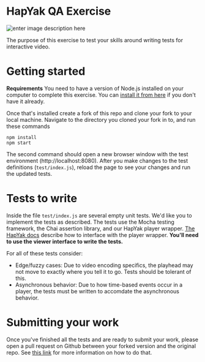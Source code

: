 # HapYak QA Exercise
![enter image description here](https://corp.hapyak.com/wp-content/uploads/HapYak-Interactive-Video.jpg)

The purpose of this exercise to test your skills around writing tests for interactive video.


# Getting started

**Requirements**
You need to have a version of Node.js installed on your computer to complete this exercise. You can [install it from here](https://nodejs.org/en/download/) if you don't have it already.

Once that's installed create a fork of this repo and clone your fork to your local machine. Navigate to the directory you cloned your fork in to, and run these commands

    npm install
    npm start

The second command should open a new browser window with the test environment (http://localhost:8080). After you make changes to the test definitions (`test/index.js`), reload the page to see your changes and run the updated tests.

# Tests to write

Inside the file `test/index.js` are several empty unit tests. We'd like you to implement the tests as described. The tests use the Mocha testing framework, the Chai assertion library, and our HapYak player wrapper. [The HapYak docs](http://www.hapyak.com/docs/hapyak-embed-api/#ViewerAPI) describe how to interface with the player wrapper. **You'll need to use the viewer interface to write the tests.**

For all of these tests consider:

* Edge/fuzzy cases: Due to video encoding specifics, the playhead may not move to exactly where you tell it to go. Tests should be tolerant of this.
* Asynchronous behavior: Due to how time-based events occur in a player, the tests must be written to accomdate the asynchronous behavior.

# Submitting your work

Once you've finished all the tests and are ready to submit your work, please open a pull request on Github between your forked version and the original repo. See [this link](https://help.github.com/en/articles/creating-a-pull-request-from-a-fork) for more information on how to do that.

